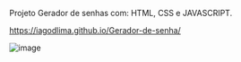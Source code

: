 Projeto Gerador de senhas com: HTML, CSS e JAVASCRIPT.

https://iagodlima.github.io/Gerador-de-senha/

![image](https://user-images.githubusercontent.com/94981994/199642047-ed7dd044-4fa4-4bc7-82ce-81e277d505f7.png)
 
